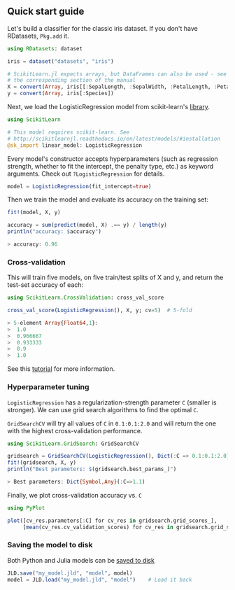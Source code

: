 Quick start guide
-----

Let's build a classifier for the classic iris dataset. If you don't have
RDatasets, `Pkg.add` it.

```julia
using RDatasets: dataset

iris = dataset("datasets", "iris")

# ScikitLearn.jl expects arrays, but DataFrames can also be used - see
# the corresponding section of the manual
X = convert(Array, iris[[:SepalLength, :SepalWidth, :PetalLength, :PetalWidth]])
y = convert(Array, iris[:Species])
```

Next, we load the LogisticRegression model from scikit-learn's [library](models.md).

```julia
using ScikitLearn

# This model requires scikit-learn. See
# http://scikitlearnjl.readthedocs.io/en/latest/models/#installation
@sk_import linear_model: LogisticRegression
```

Every model's constructor accepts hyperparameters (such as regression
strength, whether to fit the intercept, the penalty type, etc.) as
keyword arguments.  Check out `?LogisticRegression` for details.

```julia
model = LogisticRegression(fit_intercept=true)
```

Then we train the model and evaluate its accuracy on the training set:

```julia
fit!(model, X, y)

accuracy = sum(predict(model, X) .== y) / length(y)
println("accuracy: $accuracy")

> accuracy: 0.96
```

### Cross-validation

This will train five models, on five train/test splits of X and y, and return
the test-set accuracy of each:

```julia
using ScikitLearn.CrossValidation: cross_val_score

cross_val_score(LogisticRegression(), X, y; cv=5)  # 5-fold

> 5-element Array{Float64,1}:
>  1.0     
>  0.966667
>  0.933333
>  0.9     
>  1.0     
```

See this [tutorial](http://scikit-learn.org/stable/modules/cross_validation.html) for more information.

### Hyperparameter tuning

`LogisticRegression` has a regularization-strength parameter `C` (smaller is
stronger). We can use grid search algorithms to find the optimal `C`.

`GridSearchCV` will try all values of `C` in `0.1:0.1:2.0` and will
return the one with the highest cross-validation performance.

```julia
using ScikitLearn.GridSearch: GridSearchCV

gridsearch = GridSearchCV(LogisticRegression(), Dict(:C => 0.1:0.1:2.0))
fit!(gridsearch, X, y)
println("Best parameters: $(gridsearch.best_params_)")

> Best parameters: Dict{Symbol,Any}(:C=>1.1)
```

Finally, we plot cross-validation accuracy vs. `C`

```julia
using PyPlot

plot([cv_res.parameters[:C] for cv_res in gridsearch.grid_scores_],
     [mean(cv_res.cv_validation_scores) for cv_res in gridsearch.grid_scores_])
```

### Saving the model to disk

Both Python and Julia models can be [saved to disk](jld.jl)

```julia
JLD.save("my_model.jld", "model", model)
model = JLD.load("my_model.jld", "model")    # Load it back
```